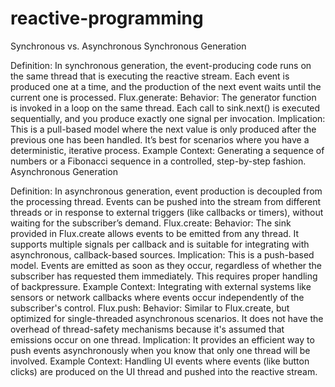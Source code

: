 # reactive-programming

Synchronous vs. Asynchronous
Synchronous Generation

Definition:
In synchronous generation, the event-producing code runs on the same thread that is executing the reactive stream. Each event is produced one at a time, and the production of the next event waits until the current one is processed.
Flux.generate:
Behavior:
The generator function is invoked in a loop on the same thread. Each call to sink.next() is executed sequentially, and you produce exactly one signal per invocation.
Implication:
This is a pull-based model where the next value is only produced after the previous one has been handled. It’s best for scenarios where you have a deterministic, iterative process.
Example Context:
Generating a sequence of numbers or a Fibonacci sequence in a controlled, step-by-step fashion.
Asynchronous Generation

Definition:
In asynchronous generation, event production is decoupled from the processing thread. Events can be pushed into the stream from different threads or in response to external triggers (like callbacks or timers), without waiting for the subscriber’s demand.
Flux.create:
Behavior:
The sink provided in Flux.create allows events to be emitted from any thread. It supports multiple signals per callback and is suitable for integrating with asynchronous, callback-based sources.
Implication:
This is a push-based model. Events are emitted as soon as they occur, regardless of whether the subscriber has requested them immediately. This requires proper handling of backpressure.
Example Context:
Integrating with external systems like sensors or network callbacks where events occur independently of the subscriber's control.
Flux.push:
Behavior:
Similar to Flux.create, but optimized for single-threaded asynchronous scenarios. It does not have the overhead of thread-safety mechanisms because it's assumed that emissions occur on one thread.
Implication:
It provides an efficient way to push events asynchronously when you know that only one thread will be involved.
Example Context:
Handling UI events where events (like button clicks) are produced on the UI thread and pushed into the reactive stream.

